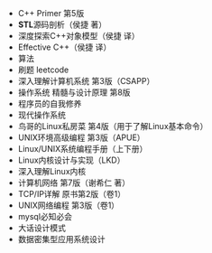 - C++ Primer 第5版
- **STL**源码剖析（侯捷 著）
- 深度探索C++对象模型（侯捷 译）
- Effective C++（侯捷 译）
- 算法
- 刷题 leetcode
- 深入理解计算机系统 第3版（CSAPP）
- 操作系统 精髓与设计原理 第8版
- 程序员的自我修养
- 现代操作系统
- 鸟哥的Linux私房菜 第4版（用于了解Linux基本命令）
- UNIX环境高级编程 第3版（APUE）
- Linux/UNIX系统编程手册（上下册）
- Linux内核设计与实现（LKD）
- 深入理解Linux内核
- 计算机网络 第7版（谢希仁 著）
- TCP/IP详解 原书第2版（卷1）
- UNIX网络编程 第3版（卷1）
- mysql必知必会
- 大话设计模式
- 数据密集型应用系统设计

